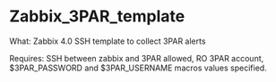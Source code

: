 # Zabbix_3PAR_template

What: Zabbix 4.0 SSH template to collect 3PAR alerts
 
Requires: SSH between zabbix and 3PAR allowed, RO 3PAR account, $3PAR_PASSWORD and $3PAR_USERNAME macros values specified.
 
